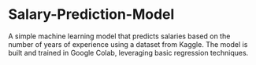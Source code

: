 # Salary-Prediction-Model
A simple machine learning model that predicts salaries based on the number of years of experience using a dataset from Kaggle. The model is built and trained in Google Colab, leveraging basic regression techniques.
